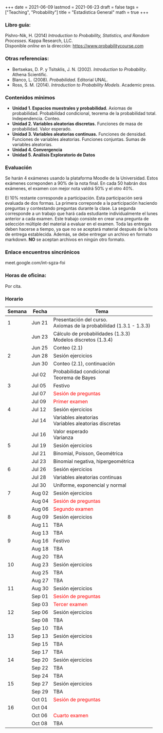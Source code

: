 +++
date      = 2021-06-09
lastmod   = 2021-06-23
draft     = false
tags      = ["Teaching", "Probability"]
title     = "Estadística General"
math      = true
+++



### Libro guía:

Pishro-Nik, H. (2014) *Introduction to Probability, Statistics, and Random Processes*. Kappa Research, LLC. <br>
Disponible *online* en la dirección: https://www.probabilitycourse.com

### Otras referencias:

+ Bertsekas, D. P. y Tsitsklis, J. N. (2002). *Introduction to Probability*. Athena Scientific.
+ Blanco, L. (2008). *Probabilidad*. Editorial UNAL.
+ Ross, S. M. (2014). *Introduction to Probability Models*. Academic press.

### Contenidos mínimos

+ **Unidad 1. Espacios muestrales y probabilidad.** Axiomas de probabilidad. Probabilidad condicional, teorema de la probabilidad total. Independencia. Conteo.
+ **Unidad 2. Variables aleatorias discretas.** Funciones de masa de probabilidad.  Valor esperado. 
+ **Unidad 3. Variables aleatorias continuas.** Funciones de densidad. Funciones de variables aleatorias. Funciones conjuntas. Sumas de variables aleatorias.
+ **Unidad 4. Convergencia**
+ **Unidad 5. Análisis Exploratorio de Datos**

### Evaluación

Se harán 4 exámenes usando la plataforma Moodle de la Universidad. Estos exámenes correponden a 90% de la nota final. En cada 50 habrán dos exámenes, el examen con mejor nota valdrá 50% y el otro 40%.

El 10% restante corresponde a participación. Esta participación será evaluada de dos formas. La primera correponde a la participación haciendo preguntas y contestando preguntas durante la clase. La segunda corresponde a un trabajo que hará cada estudiante individualmente el lunes anterior a cada examen. Este trabajo consiste en crear una pregunta de selección múltiple del material a evaluar en el examen. Toda las entregas deben hacerse a tiempo, ya que no se aceptará material después de la hora de entrega establecida. Además, se debe entregar un archivo en formato markdown. **NO** se aceptan archivos en ningún otro formato.

### Enlace encuentros sincrónicos

meet.google.com/int-sgza-foi


### Horas de oficina: 

Por cita.

### Horario

Semana | Fecha | Tema
---| ---| ---
1  | Jun 21 | Presentación del curso. <br> Axiomas de la probabilidad (1.3.1 - 1.3.3)
&nbsp; | Jun 23 | Cálculo de probabilidades (1.3.3) <br> Modelos discretos (1.3.4)
&nbsp; | Jun 25 | Conteo (2.1)
2  | Jun 28 | Sesión ejercicios
&nbsp; | Jun 30 | Conteo (2.1), continuación
&nbsp; | Jul 02 | Probabilidad condicional <br> Teorema de Bayes
3  | Jul 05 | Festivo
&nbsp; | Jul 07 | <font color="red">Sesión de preguntas</font> 
&nbsp; | Jul 09 | <font color="red">Primer examen</font> 
4  | Jul 12 | Sesión ejercicios
&nbsp; | Jul 14 | Variables aleatorias <br> Variables aleatorias discretas
&nbsp; | Jul 16 | Valor esperado <br> Varianza
5  | Jul 19 | Sesión ejercicios
&nbsp; | Jul 21 | Binomial, Poisson, Geométrica
&nbsp; | Jul 23 | Binomial negativa, hipergeométrica
6  | Jul 26 | Sesión ejercicios
&nbsp; | Jul 28 | Variables aleatorias continuas
&nbsp; | Jul 30 | Uniforme, exponencial y normal
7  | Aug 02 | Sesión ejercicios
&nbsp; | Aug 04 | <font color="red">Sesión de preguntas</font> 
&nbsp; | Aug 06 | <font color="red">Segundo examen</font> 
8  | Aug 09 | Sesión ejercicios
&nbsp; | Aug 11 | TBA
&nbsp; | Aug 13 | TBA
9  | Aug 16 | Festivo
&nbsp; | Aug 18 | TBA
&nbsp; | Aug 20 | TBA
10  | Aug 23 | Sesión ejercicios
&nbsp; | Aug 25 | TBA
&nbsp; | Aug 27 | TBA
11  | Aug 30 | Sesión ejercicios
&nbsp; | Sep 01 | <font color="red">Sesión de preguntas</font> 
&nbsp; | Sep 03 | <font color="red">Tercer examen</font> 
12  | Sep 06 | Sesión ejercicios
&nbsp; | Sep 08 | TBA
&nbsp; | Sep 10 | TBA
13  | Sep 13 | Sesión ejercicios
&nbsp; | Sep 15 | TBA
&nbsp; | Sep 17 | TBA
14  | Sep 20 | Sesión ejercicios
&nbsp; | Sep 22 | TBA
&nbsp; | Sep 24 | TBA
15  | Sep 27 | Sesión ejercicios
&nbsp; | Sep 29 | TBA
&nbsp; | Oct 01 | <font color="red">Sesión de preguntas</font> 
16  | Oct 04 | &nbsp;
&nbsp; | Oct 06 | <font color="red">Cuarto examen</font> 
&nbsp; | Oct 08 | TBA


